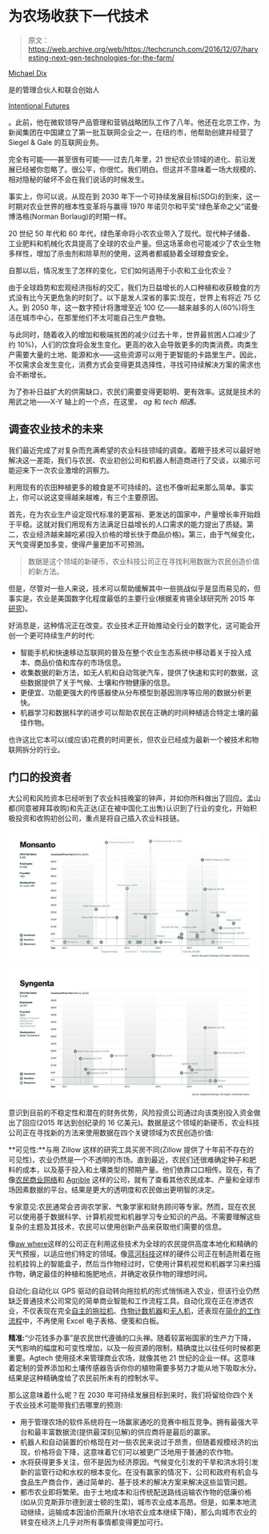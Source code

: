 # 为农场收获下一代技术 

> 原文：<https://web.archive.org/web/https://techcrunch.com/2016/12/07/harvesting-next-gen-technologies-for-the-farm/>

[Michael Dix](https://web.archive.org/web/20221206221429/https://www.linkedin.com/in/michael-dix-b477592)

是的管理合伙人和联合创始人

[Intentional Futures](https://web.archive.org/web/20221206221429/http://intentionalfutures.com/)

。此前，他在微软领导产品管理和营销战略团队工作了八年。他还在北京工作，为新闻集团在中国建立了第一批互联网企业之一，在纽约市，他帮助创建并经营了 Siegel & Gale 的互联网业务。

完全有可能——甚至很有可能——过去几年里，21 世纪农业领域的进化、前沿发展已经被你忽略了。很公平，你很忙。我们明白。但这并不意味着一场大规模的、相对隐秘的破坏不会在我们说话的时候发生。

事实上，你可以说，从现在到 2030 年下一个可持续发展目标(SDG)的到来，这一时期对农业世界的根本性变革将与赢得 1970 年诺贝尔和平奖“绿色革命之父”诺曼·博洛格(Norman Borlaug)的时期一样。

20 世纪 50 年代和 60 年代，绿色革命将小农农业带入了现代。现代种子储备、工业肥料和机械化农具提高了全球的农业产量。但这场革命也可能减少了农业生物多样性，增加了杀虫剂和除草剂的使用，这两者都威胁着全球粮食安全。

自那以后，情况发生了怎样的变化，它们如何适用于小农和工业化农业？

由于全球趋势和宏观经济指标的交汇，我们为日益增长的人口种植和收获粮食的方式没有比今天更危急的时刻了。以下是发人深省的事实:现在，世界上有将近 75 亿人。到 2050 年，这一数字预计将激增至近 100 亿——越来越多的人(60%)将生活在城市中心，在那里他们不太可能自己生产食物。

与此同时，随着收入的增加和极端贫困的减少(过去十年，世界最贫困人口减少了约 10%)，人们的饮食将会发生变化。更高的收入会导致更多的肉类消费。肉类生产需要大量的土地、能源和水——这些资源可以用于更智能的卡路里生产。因此，不仅需求会发生变化，消费方式会变得更具选择性，寻找可持续解决方案的需求也会不断增长。

为了弥补日益扩大的供需缺口，农民们需要变得更聪明、更有效率。这就是技术的用武之地——X-Y 轴上的一个点，在这里， *ag* 和 *tech 相遇。*

## 调查农业技术的未来

我们最近完成了对复杂而充满希望的农业科技领域的调查。着眼于技术可以最好地解决这一差距，我们与农民、农业初创公司和机器人制造商进行了交谈，以揭示可能迎来下一次农业激增的洞察力。

利用现有的农田种植更多的粮食是不可持续的。这也不像听起来那么简单。事实上，你可以说这变得越来越难，有三个主要原因。

首先，在为农业生产设定现代标准的更富裕、更发达的国家中，产量增长率开始趋于平稳。这就对我们用现有方法满足日益增长的人口需求的能力提出了质疑。第二，农业经济越来越吃紧(投入价格的增长快于商品价格)。第三，由于气候变化，天气变得更加多变，使得产量更加不可预测。

> 数据是这个领域的新硬币，农业科技公司正在寻找利用数据为农民创造价值的新方法。

但是，尽管对一些人来说，技术可以帮助缓解其中一些挑战似乎是显而易见的，但事实是，农业是美国数字化程度最低的主要行业(根据麦肯锡全球研究所 2015 年[研究](https://web.archive.org/web/20221206221429/http://www.mckinsey.com/industries/high-tech/our-insights/digital-america-a-tale-of-the-haves-and-have-mores))。

好消息是，这种情况正在改变。农业技术正开始推动全行业的数字化，这可能会开创一个更可持续生产的时代:

*   智能手机和快速移动互联网的普及在整个农业生态系统中移动着关于投入成本、商品价值和库存的市场信息。
*   收集数据的新方法，如无人机和自动驾驶汽车，提供了快速和实时的数据，这些数据提供了关于气候、土壤和作物健康的信息。
*   更便宜、功能更强大的传感器使从分布模型到基因测序等应用的数据分析更快。
*   机器学习和数据科学的进步可以帮助农民在正确的时间种植适合特定土壤的最佳作物。

也许这比它本可以(或应该)花费的时间更长，但农业已经成为最新一个被技术和物联网拆分的行业。

## 门口的投资者

大公司和风险资本已经听到了农业科技晚宴的钟声，并如你所料做出了回应。孟山都(同意被拜耳收购)和先正达(正在被中国化工出售)认识到了行业的变化，开始积极投资和收购初创公司，重点是将自己插入农业科技链。

![image002](img/076c3b5c01b07a5222dfdc605487db40.png)

![image004](img/cc6f73dad7815d83211acccc711f0e56.png)

意识到目前的不稳定性和潜在的财务优势，风险投资公司通过向该类别投入资金做出了回应(2015 年达到创纪录的 16 亿美元)。数据是这个领域的新硬币，农业科技公司正在寻找新的方法来使用数据在四个关键领域为农民创造价值:

**可见性:**与用 Zillow 这样的研究工具买房不同(Zillow 提供了十年前不存在的可见性)，农业仍然是一个不透明的市场。直到最近，农民们还很难确定种子和肥料的成本，以及基于投入和土壤类型的预期产量。他们依靠口口相传。现在，有了像[农民商业网络](https://web.archive.org/web/20221206221429/https://www.farmersbusinessnetwork.com/)和 [Agrible](https://web.archive.org/web/20221206221429/http://www.agrible.com/) 这样的公司，就有了查看其他农民成本、产量和全球市场因素数据的平台。结果是更大的透明度和农民做出更明智的决定。

专家意见:农民通常会咨询农学家、气象学家和财务顾问等专家。然而，现在农民可以使用基于数据科学、计算机视觉和机器学习专业知识的产品。不需要理解这些复杂的主题及其技术，农民可以使用创新产品来获取他们需要的信息。

像[aw where](https://web.archive.org/web/20221206221429/http://www.awhere.com/)这样的公司正在利用这些技术为全球的农民提供高度本地化和精确的天气预报，以适应他们特定的领域。像[蓝河科技](https://web.archive.org/web/20221206221429/http://www.bluerivert.com/)这样的硬件公司正在制造附着在拖拉机挂钩上的智能盒子，然后当作物经过时，它使用计算机视觉和机器学习来扫描作物，确定最佳的种植和施肥地点，并确定收获作物的理想时间。

自动化:自动化以 GPS 驱动的自动转向拖拉机的形式悄悄进入农业，但该行业仍然缺乏普通技术公司常见的简单商业智能和工作流程工具。自动化现在正在渗透农业，不仅表现在完全[自主的拖拉机](https://web.archive.org/web/20221206221429/https://www.youtube.com/watch?v=Ybxhvlyw-X0)、[作物计数机器](https://web.archive.org/web/20221206221429/http://www.noukatech.com/)和[无人机](https://web.archive.org/web/20221206221429/http://ageagle.com/)，还表现在[简化的工作流程](https://web.archive.org/web/20221206221429/https://www.granular.ag/)中，不再使用 Excel 电子表格、便笺和白板。

**精准:**“少花钱多办事”是农民世代遵循的口头禅。随着较富裕国家的生产力下降，天气影响的幅度和可变性增加，以及一般资源的限制，精确度比以往任何时候都更重要。Agtech 使用技术来管理商业农场，就像其他 21 世纪的企业一样。这意味着定制的营养添加和土壤传感器告诉你你的植物需要多努力才能从地下吸取水分。结果是这种精确度给了农民前所未有的控制水平。

那么这意味着什么呢？在 2030 年可持续发展目标到来时，我们将留给你四个关于农业技术可能带我们去哪里的预测:

*   用于管理农场的软件系统将在一场赢家通吃的竞赛中相互竞争。拥有最强大平台和最丰富数据流(提供最深刻见解)的供应商将是最后的赢家。
*   机器人和自动装置的价格现在对一些农民来说过于昂贵，但随着规模经济的出现，价格将会下降，这意味着它们可以被更广泛地用于普通的农作物。
*   水将获得更多关注，但不是因为经济原因。气候变化引发的干旱和洪水将引发新的监管行动和水权的根本变化。在没有赢家的情况下，公司和政府有机会与食品生产商合作，通过简单的、基于技术的解决方案来解决这些监管问题。
*   都市农业即将繁荣。由于土地成本和沿传统配送路线运输农作物的低廉价格(如从贝克斯菲尔德到波士顿的生菜)，城市农业成本高昂。但是，如果本地流动继续，运输成本因油价而飙升(水培农业成本继续下降)，那么向城市农业的转变在经济上几乎对所有事情都变得更加可行。
